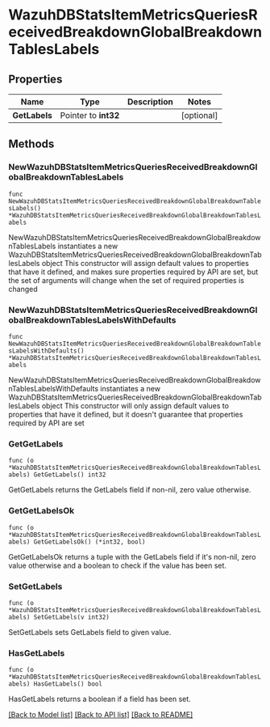 # WazuhDBStatsItemMetricsQueriesReceivedBreakdownGlobalBreakdownTablesLabels

## Properties

Name | Type | Description | Notes
------------ | ------------- | ------------- | -------------
**GetLabels** | Pointer to **int32** |  | [optional] 

## Methods

### NewWazuhDBStatsItemMetricsQueriesReceivedBreakdownGlobalBreakdownTablesLabels

`func NewWazuhDBStatsItemMetricsQueriesReceivedBreakdownGlobalBreakdownTablesLabels() *WazuhDBStatsItemMetricsQueriesReceivedBreakdownGlobalBreakdownTablesLabels`

NewWazuhDBStatsItemMetricsQueriesReceivedBreakdownGlobalBreakdownTablesLabels instantiates a new WazuhDBStatsItemMetricsQueriesReceivedBreakdownGlobalBreakdownTablesLabels object
This constructor will assign default values to properties that have it defined,
and makes sure properties required by API are set, but the set of arguments
will change when the set of required properties is changed

### NewWazuhDBStatsItemMetricsQueriesReceivedBreakdownGlobalBreakdownTablesLabelsWithDefaults

`func NewWazuhDBStatsItemMetricsQueriesReceivedBreakdownGlobalBreakdownTablesLabelsWithDefaults() *WazuhDBStatsItemMetricsQueriesReceivedBreakdownGlobalBreakdownTablesLabels`

NewWazuhDBStatsItemMetricsQueriesReceivedBreakdownGlobalBreakdownTablesLabelsWithDefaults instantiates a new WazuhDBStatsItemMetricsQueriesReceivedBreakdownGlobalBreakdownTablesLabels object
This constructor will only assign default values to properties that have it defined,
but it doesn't guarantee that properties required by API are set

### GetGetLabels

`func (o *WazuhDBStatsItemMetricsQueriesReceivedBreakdownGlobalBreakdownTablesLabels) GetGetLabels() int32`

GetGetLabels returns the GetLabels field if non-nil, zero value otherwise.

### GetGetLabelsOk

`func (o *WazuhDBStatsItemMetricsQueriesReceivedBreakdownGlobalBreakdownTablesLabels) GetGetLabelsOk() (*int32, bool)`

GetGetLabelsOk returns a tuple with the GetLabels field if it's non-nil, zero value otherwise
and a boolean to check if the value has been set.

### SetGetLabels

`func (o *WazuhDBStatsItemMetricsQueriesReceivedBreakdownGlobalBreakdownTablesLabels) SetGetLabels(v int32)`

SetGetLabels sets GetLabels field to given value.

### HasGetLabels

`func (o *WazuhDBStatsItemMetricsQueriesReceivedBreakdownGlobalBreakdownTablesLabels) HasGetLabels() bool`

HasGetLabels returns a boolean if a field has been set.


[[Back to Model list]](../README.md#documentation-for-models) [[Back to API list]](../README.md#documentation-for-api-endpoints) [[Back to README]](../README.md)


